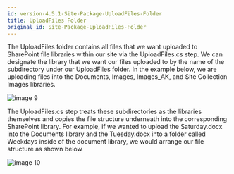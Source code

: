 ```yaml
---
id: version-4.5.1-Site-Package-UploadFiles-Folder
title: UploadFiles Folder
original_id: Site-Package-UploadFiles-Folder
---
```


The UploadFiles folder contains all files that we want uploaded to SharePoint file libraries within our site via the UploadFiles.cs step. We can designate the library that we want our files uploaded to by the name of the subdirectory under our UploadFiles folder. In the example below, we are uploading files into the Documents, Images, Images_AK, and Site Collection Images libraries.

![image 9](https://akumina.azureedge.net/wiki/training/images/site_creator/image9.png)

The UploadFiles.cs step treats these subdirectories as the libraries themselves and copies the file structure underneath into the corresponding SharePoint library. For example, if we wanted to upload the Saturday.docx into the Documents library and the Tuesday.docx into a folder called Weekdays inside of the document library, we would arrange our file structure as shown below

![image 10](https://akumina.azureedge.net/wiki/training/images/site_creator/image10.png)
